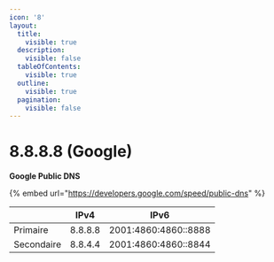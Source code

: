```yaml
---
icon: '8'
layout:
  title:
    visible: true
  description:
    visible: false
  tableOfContents:
    visible: true
  outline:
    visible: true
  pagination:
    visible: false
---
```


# 8.8.8.8 (Google)

**Google Public DNS**&#x20;

{% embed url="https://developers.google.com/speed/public-dns" %}

|            | IPv4    | IPv6                 |
| ---------- | ------- | -------------------- |
| Primaire   | 8.8.8.8 | 2001:4860:4860::8888 |
| Secondaire | 8.8.4.4 | 2001:4860:4860::8844 |

